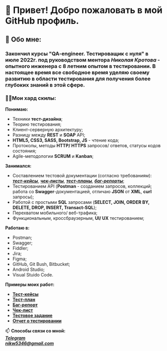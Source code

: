 # 👋 Привет! Добро пожаловать в мой GitHub профиль.
## 💬 Обо мне:
### Закончил курсы **"QA-engineer. Тестироващик с нуля"** в июле 2022г. под руководством ментора ***Николая Кротова*** - опытного инженера с 8 летним опытом в тестировании. В настоящее время все свободное время уделяю своему развитию в области тестирования для получения более глубоких знаний в этой сфере.   
### 👨‍💻**Мои хард скилы**:    

**Понимаю:**
- Техники **тест-дизайна**;
- Теорию тестирования;
- Клиент-серверную архитектуру;
- Разницу между **REST** и **SOAP** API;
- **HTML5, CSS3, SASS, Bootstrap, JS** - чтение кода;
- Протоколы, методы **HTTP/ HTTPS** запросов/ ответов, статусы кодов состояния;
- Agile-методологии **SCRUM** и **Kanban**;

**Занимался:**
- Составлением тестовой документации (согласно требованиям): ***[тест-кейсы](https://clck.ru/sMn6v "Примеры тест-кейсов")***, ***[чек-листы](https://clck.ru/sMnBh "Пример чек-листа")***, ***[тест-планы](https://clck.ru/sMnEL "Пример тест-плана")***, ***[баг-репорты](https://clck.ru/sMnCf "Пример баг-репорта")***;
- Тестированием API (**Postman** - созданием запросов, коллекций; работа со **Swagger**-документацией, отличаю **JSON** от **XML**, **curl** запросы);
- Работой с простыми **SQL** запросами (**SELECT, JOIN, ORDER BY, DELETE, DROP, INSERT, Transact-SQL**);
- Перехватом мобильного/ веб-трафика;
- Функциональным, кроссбраузерным, **UI/ UX** тестированием;

**Работаю в:**
- Postman;
- Swagger;
- Fiddler;
- Jira;
- Figma;
- GitHub, Git Bush, Bitbucket;
- Android Studio;
- Visual Stuido Code.

**Примеры моих работ:** 
- **[Тест-кейсы](https://clck.ru/sMn6v)**
- **[Тест-план](https://clck.ru/sMnEL)**  
- **[Баг-репорт](https://clck.ru/sMnCf)**  
- **[Чек-лист](https://clck.ru/sMnb9)**  
- **[Тестовое задание](https://clck.ru/sMt3U)** 
- **[Отчет о тестировании](https://clck.ru/sMuZz)**
 
  
📫 **Способы связи со мной:**  
***[Telegram](https://t.me/korovnikovn "@korovnikovn")  
nikw5346@gmail.com***

